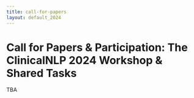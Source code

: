 ```yaml
---
title: call-for-papers
layout: default_2024
---
```


# Call for Papers & Participation: The ClinicalNLP 2024 Workshop & Shared Tasks

TBA
